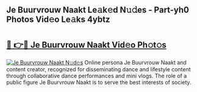 ## Je Buurvrouw Naakt Le𝚊k𝚎d N𝚞𝚍es - Part-yh0 Photos Vid𝚎o Le𝚊ks 4ybtz

# <h2><a href="http://fbail1o.evod.top/?m=Je+Buurvrouw+Naakt">🔗 👉🔴 Je Buurvrouw Naakt Vid𝚎o Ph𝚘t𝚘s</a></h2>

[![Je Buurvrouw Naakt N𝚞d𝚎s](https://i.imgur.com/8V9OHl7.gif)](http://fbail1o.evod.top/?m=Je+Buurvrouw+Naakt)
Online persona Je Buurvrouw Naakt and content creator, recognized for disseminating dance and lifestyle content through collaborative dance performances and mini vlogs. The role of a public figure Je Buurvrouw Naakt is to serve the best interests of society. 
